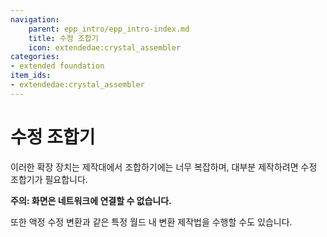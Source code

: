 ```yaml
---
navigation:
    parent: epp_intro/epp_intro-index.md
    title: 수정 조합기
    icon: extendedae:crystal_assembler
categories:
- extended foundation
item_ids:
- extendedae:crystal_assembler
---
```


# 수정 조합기

<Row>
<BlockImage id="extendedae:crystal_assembler" scale="8"></BlockImage>
</Row>

이러한 확장 장치는 제작대에서 조합하기에는 너무 복잡하며, 대부분 제작하려면 수정 조합기가 필요합니다.

**주의: 화면은 네트워크에 연결할 수 없습니다.**

또한 액정 수정 변환과 같은 특정 월드 내 변환 제작법을 수행할 수도 있습니다.
